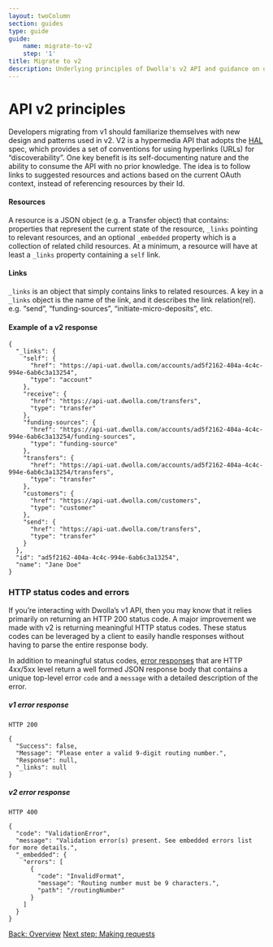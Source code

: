 ```yaml
---
layout: twoColumn
section: guides
type: guide
guide: 
    name: migrate-to-v2
    step: '1'
title: Migrate to v2
description: Underlying principles of Dwolla's v2 API and guidance on upgrading your application from Dwolla's legacy v1 API. 
---
```


# API v2 principles

Developers migrating from v1 should familiarize themselves with new design and patterns used in v2. V2 is a hypermedia API that adopts the [HAL](http://stateless.co/hal_specification.html) spec, which provides a set of conventions for using hyperlinks (URLs) for “discoverability”.  One key benefit is its self-documenting nature and the ability to consume the API with no prior knowledge. The idea is to follow links to suggested resources and actions based on the current OAuth context, instead of referencing resources by their Id.

#### Resources
A resource is a JSON object (e.g. a Transfer object) that contains: properties that represent the current state of the resource, `_links` pointing to relevant resources, and an optional `_embedded` property which is a collection of related child resources. At a minimum, a resource will have at least a `_links` property containing a `self` link.

#### Links
`_links` is an object that simply contains links to related resources. A key in a `_links` object is the name of the link, and it describes the link relation(rel). e.g. “send”, “funding-sources”, “initiate-micro-deposits”, etc.

#### Example of a v2 response

```jsonnoselect
{
  "_links": {
    "self": {
      "href": "https://api-uat.dwolla.com/accounts/ad5f2162-404a-4c4c-994e-6ab6c3a13254",
      "type": "account"
    },
    "receive": {
      "href": "https://api-uat.dwolla.com/transfers",
      "type": "transfer"
    },
    "funding-sources": {
      "href": "https://api-uat.dwolla.com/accounts/ad5f2162-404a-4c4c-994e-6ab6c3a13254/funding-sources",
      "type": "funding-source"
    },
    "transfers": {
      "href": "https://api-uat.dwolla.com/accounts/ad5f2162-404a-4c4c-994e-6ab6c3a13254/transfers",
      "type": "transfer"
    },
    "customers": {
      "href": "https://api-uat.dwolla.com/customers",
      "type": "customer"
    },
    "send": {
      "href": "https://api-uat.dwolla.com/transfers",
      "type": "transfer"
    }
  },
  "id": "ad5f2162-404a-4c4c-994e-6ab6c3a13254",
  "name": "Jane Doe"
}
```
### HTTP status codes and errors

If you’re interacting with Dwolla’s v1 API, then you may know that it relies primarily on returning an HTTP 200 status code. A major improvement we made with v2 is returning meaningful HTTP status codes. These status codes can be leveraged by a client to easily handle responses without having to parse the entire response body.

In addition to meaningful status codes, [error responses](https://docsv2.dwolla.com/#errors) that are HTTP 4xx/5xx level return a well formed JSON response body that contains a unique top-level error `code` and a `message` with a detailed description of the error. 

##### v1 error response

```noselect
HTTP 200

{
  "Success": false,
  "Message": "Please enter a valid 9-digit routing number.",
  "Response": null,
  "_links": null
}
```
##### v2 error response

```noselect
HTTP 400

{
  "code": "ValidationError",
  "message": "Validation error(s) present. See embedded errors list for more details.",
  "_embedded": {
    "errors": [
      {
        "code": "InvalidFormat",
        "message": "Routing number must be 9 characters.",
        "path": "/routingNumber"
      }
    ]
  }
}
```

<nav class="pager-nav">
    <a href="./">Back: Overview</a>
    <a href="02-making-requests.html">Next step: Making requests</a>
</nav>
